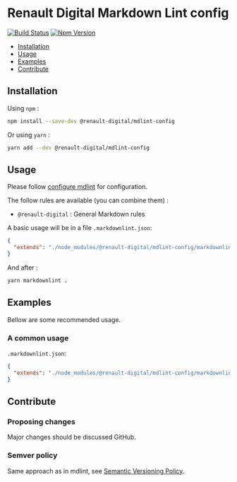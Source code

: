 # Renault Digital Markdown Lint config

[![Build Status](https://img.shields.io/travis/renault-digital/mdlint-config.svg)](https://travis-ci.org/renault-digital/mdlint-config)
[![Npm Version](https://img.shields.io/npm/v/@renault-digital/mdlint-config.svg)](https://www.npmjs.com/package/@renault-digital/mdlint-config)

- [Installation](#installation)
- [Usage](#usage)
- [Examples](#examples)
- [Contribute](#contribute)

## Installation

Using `npm` :

```sh
npm install --save-dev @renault-digital/mdlint-config
```

Or using `yarn` :

```sh
yarn add --dev @renault-digital/mdlint-config
```

## Usage

Please follow [configure mdlint](https://mdlint.org/docs/user-guide/configuring) for configuration.

The follow rules are available (you can combine them) :

- `@renault-digital` : General Markdown rules

A basic usage will be in a file `.markdownlint.json`:

```json
{
  "extends": "./node_modules/@renault-digital/mdlint-config/markdownlint.json"
}
```

And after :

```sh
yarn markdownlint .
```

## Examples

Bellow are some recommended usage.

### A common usage

`.markdownlint.json`:

```json
{
  "extends": "./node_modules/@renault-digital/mdlint-config/markdownlint.json"
}
```

## Contribute

### Proposing changes

Major changes should be discussed GitHub.

### Semver policy

Same approach as in mdlint, see [Semantic Versioning Policy](https://github.com/mdlint/mdlint#user-content-semantic-versioning-policy).
